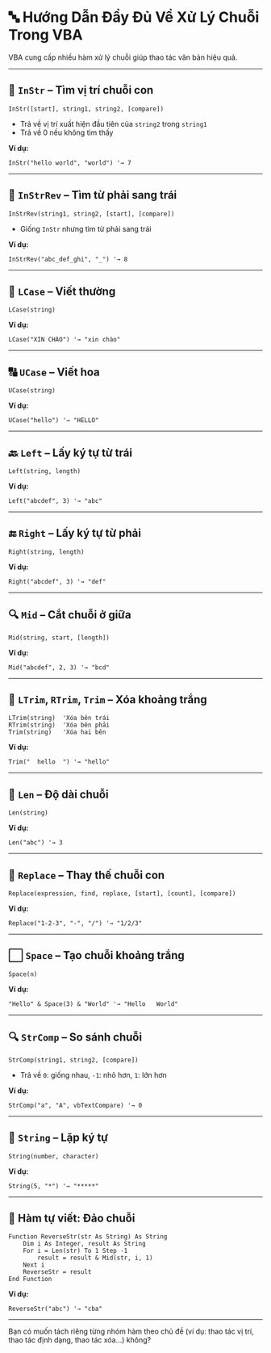 
# 🔤 Hướng Dẫn Đầy Đủ Về Xử Lý Chuỗi Trong VBA

VBA cung cấp nhiều hàm xử lý chuỗi giúp thao tác văn bản hiệu quả.

---

## 🔎 `InStr` – Tìm vị trí chuỗi con

```vba
InStr([start], string1, string2, [compare])
```

- Trả về vị trí xuất hiện đầu tiên của `string2` trong `string1`
- Trả về 0 nếu không tìm thấy

**Ví dụ:**

```vba
InStr("hello world", "world") '→ 7
```

---

## 🔄 `InStrRev` – Tìm từ phải sang trái

```vba
InStrRev(string1, string2, [start], [compare])
```

- Giống `InStr` nhưng tìm từ phải sang trái

**Ví dụ:**

```vba
InStrRev("abc_def_ghi", "_") '→ 8
```

---

## 🔡 `LCase` – Viết thường

```vba
LCase(string)
```

**Ví dụ:**

```vba
LCase("XIN CHÀO") '→ "xin chào"
```

---

## 🔠 `UCase` – Viết hoa

```vba
UCase(string)
```

**Ví dụ:**

```vba
UCase("hello") '→ "HELLO"
```

---

## 🔙 `Left` – Lấy ký tự từ trái

```vba
Left(string, length)
```

**Ví dụ:**

```vba
Left("abcdef", 3) '→ "abc"
```

---

## 🔚 `Right` – Lấy ký tự từ phải

```vba
Right(string, length)
```

**Ví dụ:**

```vba
Right("abcdef", 3) '→ "def"
```

---

## 🔍 `Mid` – Cắt chuỗi ở giữa

```vba
Mid(string, start, [length])
```

**Ví dụ:**

```vba
Mid("abcdef", 2, 3) '→ "bcd"
```

---

## 🧹 `LTrim`, `RTrim`, `Trim` – Xóa khoảng trắng

```vba
LTrim(string)  'Xóa bên trái
RTrim(string)  'Xóa bên phải
Trim(string)   'Xóa hai bên
```

**Ví dụ:**

```vba
Trim("  hello  ") '→ "hello"
```

---

## 🔢 `Len` – Độ dài chuỗi

```vba
Len(string)
```

**Ví dụ:**

```vba
Len("abc") '→ 3
```

---

## 🔁 `Replace` – Thay thế chuỗi con

```vba
Replace(expression, find, replace, [start], [count], [compare])
```

**Ví dụ:**

```vba
Replace("1-2-3", "-", "/") '→ "1/2/3"
```

---

## ⬜ `Space` – Tạo chuỗi khoảng trắng

```vba
Space(n)
```

**Ví dụ:**

```vba
"Hello" & Space(3) & "World" '→ "Hello   World"
```

---

## 🔍 `StrComp` – So sánh chuỗi

```vba
StrComp(string1, string2, [compare])
```

- Trả về `0`: giống nhau, `-1`: nhỏ hơn, `1`: lớn hơn

**Ví dụ:**

```vba
StrComp("a", "A", vbTextCompare) '→ 0
```

---

## 📏 `String` – Lặp ký tự

```vba
String(number, character)
```

**Ví dụ:**

```vba
String(5, "*") '→ "*****"
```

---

## 🔁 Hàm tự viết: Đảo chuỗi

```vba
Function ReverseStr(str As String) As String
    Dim i As Integer, result As String
    For i = Len(str) To 1 Step -1
        result = result & Mid(str, i, 1)
    Next i
    ReverseStr = result
End Function
```

**Ví dụ:**
```vba
ReverseStr("abc") '→ "cba"
```

---

Bạn có muốn tách riêng từng nhóm hàm theo chủ đề (ví dụ: thao tác vị trí, thao tác định dạng, thao tác xóa…) không?
